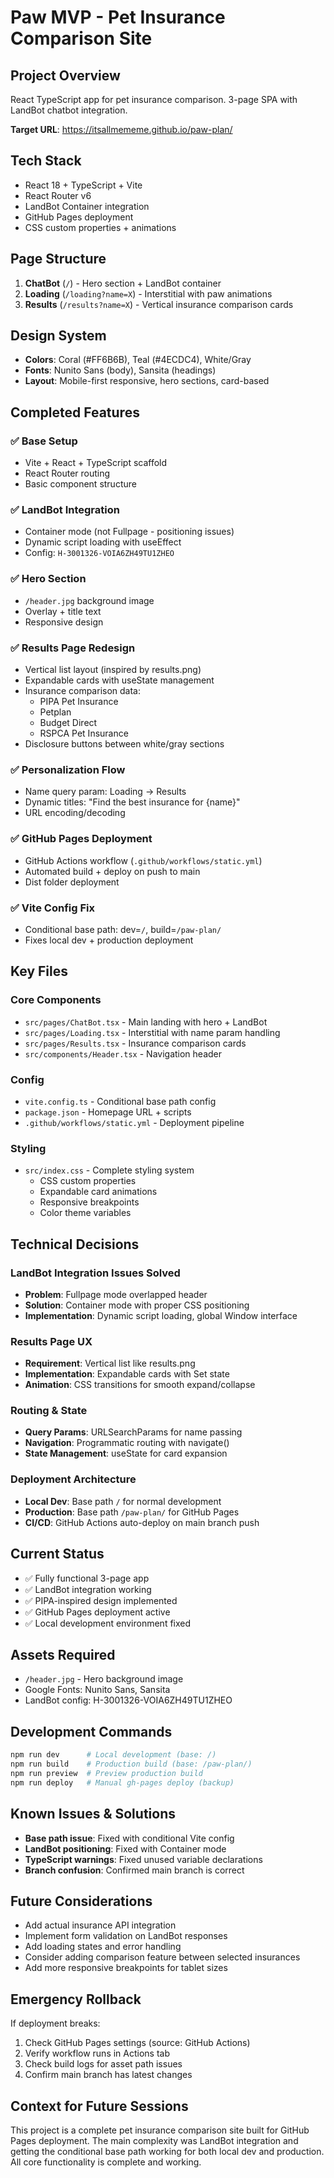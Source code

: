 # Paw MVP - Pet Insurance Comparison Site

## Project Overview
React TypeScript app for pet insurance comparison. 3-page SPA with LandBot chatbot integration.

**Target URL**: https://itsallmememe.github.io/paw-plan/

## Tech Stack
- React 18 + TypeScript + Vite
- React Router v6
- LandBot Container integration
- GitHub Pages deployment
- CSS custom properties + animations

## Page Structure
1. **ChatBot** (`/`) - Hero section + LandBot container
2. **Loading** (`/loading?name=X`) - Interstitial with paw animations
3. **Results** (`/results?name=X`) - Vertical insurance comparison cards

## Design System
- **Colors**: Coral (#FF6B6B), Teal (#4ECDC4), White/Gray
- **Fonts**: Nunito Sans (body), Sansita (headings)
- **Layout**: Mobile-first responsive, hero sections, card-based

## Completed Features

### ✅ Base Setup
- Vite + React + TypeScript scaffold
- React Router routing
- Basic component structure

### ✅ LandBot Integration
- Container mode (not Fullpage - positioning issues)
- Dynamic script loading with useEffect
- Config: `H-3001326-VOIA6ZH49TU1ZHEO`

### ✅ Hero Section
- `/header.jpg` background image
- Overlay + title text
- Responsive design

### ✅ Results Page Redesign
- Vertical list layout (inspired by results.png)
- Expandable cards with useState management
- Insurance comparison data:
  - PIPA Pet Insurance
  - Petplan
  - Budget Direct
  - RSPCA Pet Insurance
- Disclosure buttons between white/gray sections

### ✅ Personalization Flow
- Name query param: Loading → Results
- Dynamic titles: "Find the best insurance for {name}"
- URL encoding/decoding

### ✅ GitHub Pages Deployment
- GitHub Actions workflow (`.github/workflows/static.yml`)
- Automated build + deploy on push to main
- Dist folder deployment

### ✅ Vite Config Fix
- Conditional base path: dev=`/`, build=`/paw-plan/`
- Fixes local dev + production deployment

## Key Files

### Core Components
- `src/pages/ChatBot.tsx` - Main landing with hero + LandBot
- `src/pages/Loading.tsx` - Interstitial with name param handling
- `src/pages/Results.tsx` - Insurance comparison cards
- `src/components/Header.tsx` - Navigation header

### Config
- `vite.config.ts` - Conditional base path config
- `package.json` - Homepage URL + scripts
- `.github/workflows/static.yml` - Deployment pipeline

### Styling
- `src/index.css` - Complete styling system
  - CSS custom properties
  - Expandable card animations
  - Responsive breakpoints
  - Color theme variables

## Technical Decisions

### LandBot Integration Issues Solved
- **Problem**: Fullpage mode overlapped header
- **Solution**: Container mode with proper CSS positioning
- **Implementation**: Dynamic script loading, global Window interface

### Results Page UX
- **Requirement**: Vertical list like results.png
- **Implementation**: Expandable cards with Set<number> state
- **Animation**: CSS transitions for smooth expand/collapse

### Routing & State
- **Query Params**: URLSearchParams for name passing
- **Navigation**: Programmatic routing with navigate()
- **State Management**: useState for card expansion

### Deployment Architecture
- **Local Dev**: Base path `/` for normal development
- **Production**: Base path `/paw-plan/` for GitHub Pages
- **CI/CD**: GitHub Actions auto-deploy on main branch push

## Current Status
- ✅ Fully functional 3-page app
- ✅ LandBot integration working
- ✅ PIPA-inspired design implemented
- ✅ GitHub Pages deployment active
- ✅ Local development environment fixed

## Assets Required
- `/header.jpg` - Hero background image
- Google Fonts: Nunito Sans, Sansita
- LandBot config: H-3001326-VOIA6ZH49TU1ZHEO

## Development Commands
```bash
npm run dev      # Local development (base: /)
npm run build    # Production build (base: /paw-plan/)
npm run preview  # Preview production build
npm run deploy   # Manual gh-pages deploy (backup)
```

## Known Issues & Solutions
- **Base path issue**: Fixed with conditional Vite config
- **LandBot positioning**: Fixed with Container mode
- **TypeScript warnings**: Fixed unused variable declarations
- **Branch confusion**: Confirmed main branch is correct

## Future Considerations
- Add actual insurance API integration
- Implement form validation on LandBot responses
- Add loading states and error handling
- Consider adding comparison feature between selected insurances
- Add more responsive breakpoints for tablet sizes

## Emergency Rollback
If deployment breaks:
1. Check GitHub Pages settings (source: GitHub Actions)
2. Verify workflow runs in Actions tab
3. Check build logs for asset path issues
4. Confirm main branch has latest changes

## Context for Future Sessions
This project is a complete pet insurance comparison site built for GitHub Pages deployment. The main complexity was LandBot integration and getting the conditional base path working for both local dev and production. All core functionality is complete and working.